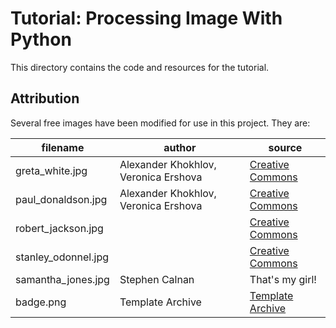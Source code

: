 Tutorial: Processing Image With Python 
===
This directory contains the code and resources for the tutorial.

Attribution
---
Several free images have been modified for use in this project. They are:

| filename            | author                         | source                                                                                               |
| ---                 | ---                                  | ---                                                                                                  |
| greta_white.jpg     | Alexander Khokhlov, Veronica Ershova | [Creative Commons](https://ccsearch.creativecommons.org/photos/11f2758a-0084-4333-8581-a54914fa0de4) |
| paul_donaldson.jpg  | Alexander Khokhlov, Veronica Ershova | [Creative Commons](https://ccsearch.creativecommons.org/photos/cab91603-e825-4d8c-b6d8-3bdb29d0228e) |
| robert_jackson.jpg  |                                      | [Creative Commons](https://ccsearch.creativecommons.org/photos/3474484f-f75c-45bd-85f7-0efa8678bc1a) |
| stanley_odonnel.jpg |                                      | [Creative Commons](https://ccsearch.creativecommons.org/photos/78081f76-d2e8-492a-b37f-4a8f5a64eba8) |
| samantha_jones.jpg  | Stephen Calnan                       | That's my girl!                                                                                      |
| badge.png           | Template Archive                     | [Template Archive](https://templatearchive.com/id-badge-cards/)                                      |


